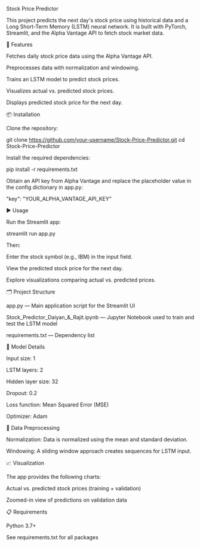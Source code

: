 Stock Price Predictor

This project predicts the next day's stock price using historical data and a Long Short-Term Memory (LSTM) neural network. It is built with PyTorch, Streamlit, and the Alpha Vantage API to fetch stock market data.

🚀 Features

Fetches daily stock price data using the Alpha Vantage API.

Preprocesses data with normalization and windowing.

Trains an LSTM model to predict stock prices.

Visualizes actual vs. predicted stock prices.

Displays predicted stock price for the next day.

📦 Installation

Clone the repository:

git clone https://github.com/your-username/Stock-Price-Predictor.git
cd Stock-Price-Predictor

Install the required dependencies:

pip install -r requirements.txt

Obtain an API key from Alpha Vantage and replace the placeholder value in the config dictionary in app.py:

"key": "YOUR_ALPHA_VANTAGE_API_KEY"

▶️ Usage

Run the Streamlit app:

streamlit run app.py

Then:

Enter the stock symbol (e.g., IBM) in the input field.

View the predicted stock price for the next day.

Explore visualizations comparing actual vs. predicted prices.

🗂 Project Structure

app.py — Main application script for the Streamlit UI

Stock_Predictor_Daiyan_&_Rajit.ipynb — Jupyter Notebook used to train and test the LSTM model

requirements.txt — Dependency list

🧠 Model Details

Input size: 1

LSTM layers: 2

Hidden layer size: 32

Dropout: 0.2

Loss function: Mean Squared Error (MSE)

Optimizer: Adam

🧹 Data Preprocessing

Normalization: Data is normalized using the mean and standard deviation.

Windowing: A sliding window approach creates sequences for LSTM input.

📈 Visualization

The app provides the following charts:

Actual vs. predicted stock prices (training + validation)

Zoomed-in view of predictions on validation data

📋 Requirements

Python 3.7+

See requirements.txt for all packages

